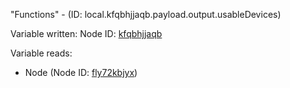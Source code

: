 "Functions" - (ID: local.kfqbhjjaqb.payload.output.usableDevices)

Variable written:
Node ID: [kfqbhjjaqb](../nodes/kfqbhjjaqb.md)

Variable reads:
* Node (Node ID: [fly72kbjyx](../nodes/fly72kbjyx.md))
